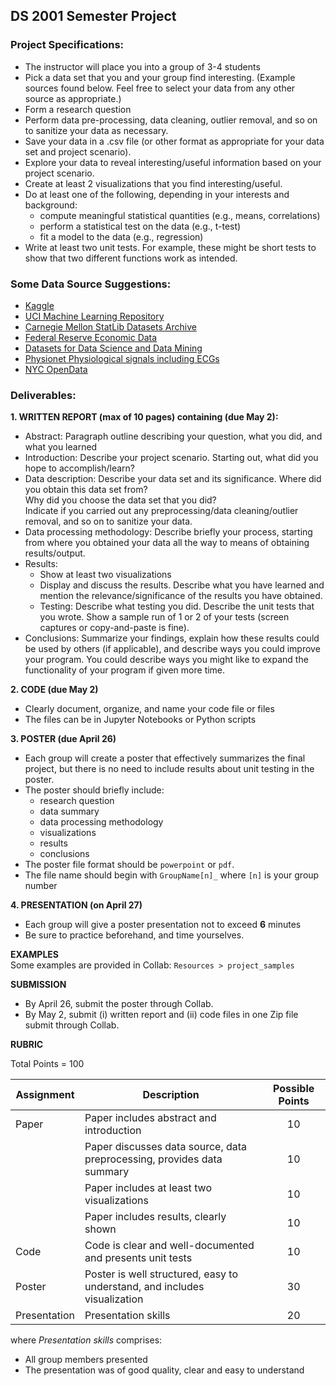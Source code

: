 ## DS 2001 Semester Project

### Project Specifications:
- The instructor will place you into a group of 3-4 students  
- Pick a data set that you and your group find interesting. (Example sources found below. Feel free to select your data from any other source as appropriate.)  
- Form a research question  
- Perform data pre-processing, data cleaning, outlier removal, and so on to sanitize your data as necessary.  
- Save your data in a .csv file (or other format as appropriate for your data set and project scenario).  
- Explore your data to reveal interesting/useful information based on your project scenario.   
- Create at least 2 visualizations that you find interesting/useful.  
- Do at least one of the following, depending in your interests and background:  
  - compute meaningful statistical quantities (e.g., means, correlations)  
  - perform a statistical test on the data (e.g., t-test)        
  - fit a model to the data (e.g., regression)  
- Write at least two unit tests. For example, these might be short tests to show that two different functions work as intended.

### Some Data Source Suggestions:
- [Kaggle](https://www.kaggle.com)  
- [UCI Machine Learning Repository](http://archive.ics.uci.edu/ml/index.php)  
- [Carnegie Mellon StatLib Datasets Archive](http://lib.stat.cmu.edu/datasets/)  
- [Federal Reserve Economic Data](https://fred.stlouisfed.org/)  
- [Datasets for Data Science and Data Mining](https://www.kdnuggets.com/datasets/index.html)  
- [Physionet Physiological signals including ECGs](https://physionet.org/)  
- [NYC OpenData](https://opendata.cityofnewyork.us/)  
  
### Deliverables:
**1. WRITTEN REPORT (max of 10 pages) containing (due May 2):**  
- Abstract: Paragraph outline describing your question, what you did, and what you learned  
- Introduction: Describe your project scenario. Starting out, what did you hope to accomplish/learn?  
- Data description: Describe your data set and its significance. Where did you obtain this data set from?  
  Why did you choose the data set that you did?  
  Indicate if you carried out any preprocessing/data cleaning/outlier removal, and so on to sanitize your data.  
- Data processing methodology: Describe briefly your process, starting from where you obtained your data all the way to means of obtaining results/output.  
- Results:  
  - Show at least two visualizations  
  - Display and discuss the results. Describe what you have learned and mention the relevance/significance of the results you have obtained.  
  - Testing: Describe what testing you did. Describe the unit tests that you wrote. Show a sample run of 1 or 2 of your tests (screen captures or copy-and-paste is fine).  
- Conclusions: Summarize your findings, explain how these results could be used by others (if applicable), and describe ways you could improve your program. You could describe ways you might like to expand the functionality of your program if given more time.

**2. CODE (due May 2)**
- Clearly document, organize, and name your code file or files
- The files can be in Jupyter Notebooks or Python scripts

**3. POSTER (due April 26)**  
- Each group will create a poster that effectively summarizes the final project, but there is no need to include results about unit testing in the poster. 
- The poster should briefly include:
  - research question
  - data summary
  - data processing methodology
  - visualizations
  - results
  - conclusions
- The poster file format should be `powerpoint` or `pdf`.  
- The file name should begin with `GroupName[n]_` where `[n]` is your group number

**4. PRESENTATION (on April 27)**
- Each group will give a poster presentation not to exceed **6** minutes
- Be sure to practice beforehand, and time yourselves.

**EXAMPLES**  
Some examples are provided in Collab: `Resources > project_samples`

**SUBMISSION**
- By April 26, submit the poster through Collab.
- By May 2, submit (i) written report and (ii) code files in one Zip file submit through Collab. 

**RUBRIC**  

Total Points = 100 

|Assignment |Description |Possible Points|
--- | --- |:---:|
|Paper |Paper includes abstract and introduction |10|
| |Paper discusses data source, data preprocessing, provides data summary|10|
| |Paper includes at least two visualizations|10|
| |Paper includes results, clearly shown|10|
|Code | Code is clear and well-documented and presents unit tests |10|
|Poster |Poster is well structured, easy to understand, and includes visualization |30|
|Presentation | Presentation skills |20|

where  *Presentation skills* comprises:  
- All group members presented
- The presentation was of good quality, clear and easy to understand
